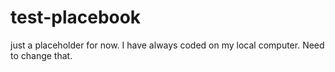 # test-placebook
just a placeholder for now.
I have always coded on my local computer. 
Need to change that. 
